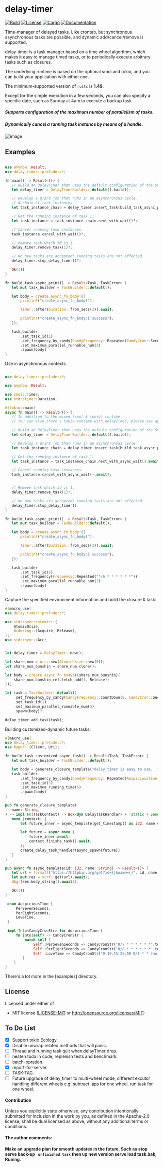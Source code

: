 # delay-timer  
[![Build](https://github.com/BinChengZhao/delay-timer/workflows/Build%20and%20test/badge.svg)](
https://github.com/BinChengZhao/delay-timer/actions)
[![License](https://img.shields.io/badge/license-MIT%2FApache--2.0-blue.svg)](
https://github.com/BinChengZhao/delay-timer)
[![Cargo](https://img.shields.io/crates/v/delay_timer.svg)](
https://crates.io/crates/delay_timer)
[![Documentation](https://docs.rs/delay_timer/badge.svg)](
https://docs.rs/delay_timer)

Time-manager of delayed tasks. Like crontab, but synchronous asynchronous tasks are possible, and dynamic add/cancel/remove is supported.

delay-timer is a task manager based on a time wheel algorithm, which makes it easy to manage timed tasks, or to periodically execute arbitrary tasks such as closures.

The underlying runtime is based on the optional smol and tokio, and you can build your application with either one.

The minimum-supported version of `rustc` is **1.49**.

Except for the simple execution in a few seconds, you can also specify a specific date, 
such as Sunday at 4am to execute a backup task.

##### Supports configuration of the maximum number of parallelism of tasks.
##### Dynamically cancel a running task instance by means of a handle.

![image](https://github.com/BinChengZhao/delay-timer/blob/master/structural_drawing/DelayTImer.png)


## Examples


 ```rust

use anyhow::Result;
use delay_timer::prelude::*;

fn main() -> Result<()> {
    // Build an DelayTimer that uses the default configuration of the Smol runtime internally.
    let delay_timer = DelayTimerBuilder::default().build();

    // Develop a print job that runs in an asynchronous cycle.
    // A chain of task instances.
    let task_instance_chain = delay_timer.insert_task(build_task_async_print()?)?;

    // Get the running instance of task 1.
    let task_instance = task_instance_chain.next_with_wait()?;

    // Cancel running task instances.
    task_instance.cancel_with_wait()?;

    // Remove task which id is 1.
    delay_timer.remove_task(1)?;

    // No new tasks are accepted; running tasks are not affected.
    delay_timer.stop_delay_timer()?;

    Ok(())
}

fn build_task_async_print() -> Result<Task, TaskError> {
    let mut task_builder = TaskBuilder::default();

    let body = create_async_fn_body!({
        println!("create_async_fn_body!");

        Timer::after(Duration::from_secs(3)).await;

        println!("create_async_fn_body:i'success");
    });

    task_builder
        .set_task_id(1)
        .set_frequency_by_candy(CandyFrequency::Repeated(CandyCron::Secondly))
        .set_maximum_parallel_runnable_num(2)
        .spawn(body)
}

 ```

Use in asynchronous contexts.
 ``` rust

use delay_timer::prelude::*;

use anyhow::Result;

use smol::Timer;
use std::time::Duration;

#[tokio::main]
async fn main() -> Result<()> {
    // In addition to the mixed (smol & tokio) runtime
    // You can also share a tokio runtime with delayTimer, please see api `DelayTimerBuilder::tokio_runtime` for details.

    // Build an DelayTimer that uses the default configuration of the Smol runtime internally.
    let delay_timer = DelayTimerBuilder::default().build();

    // Develop a print job that runs in an asynchronous cycle.
    let task_instance_chain = delay_timer.insert_task(build_task_async_print()?)?;

    // Get the running instance of task 1.
    let task_instance = task_instance_chain.next_with_async_wait().await?;

    // Cancel running task instances.
    task_instance.cancel_with_async_wait().await?;


    // Remove task which id is 1.
    delay_timer.remove_task(1)?;

    // No new tasks are accepted; running tasks are not affected.
    delay_timer.stop_delay_timer()
}

fn build_task_async_print() -> Result<Task, TaskError> {
    let mut task_builder = TaskBuilder::default();

    let body = create_async_fn_body!({
        println!("create_async_fn_body!");

        Timer::after(Duration::from_secs(3)).await;

        println!("create_async_fn_body:i'success");
    });

    task_builder
        .set_task_id(1)
        .set_frequency(Frequency::Repeated("*/6 * * * * * *"))
        .set_maximum_parallel_runnable_num(2)
        .spawn(body)
}


 ```


 Capture the specified environment information and build the closure & task:

 ``` rust
 #[macro_use]
 use delay_timer::prelude::*;

 use std::sync::atomic::{
     AtomicUsize,
     Ordering::{Acquire, Release},
 };
 use std::sync::Arc;


 let delay_timer = DelayTimer::new();

 let share_num = Arc::new(AtomicUsize::new(0));
 let share_num_bunshin = share_num.clone();

 let body = create_async_fn_body!((share_num_bunshin){
     share_num_bunshin_ref.fetch_add(1, Release);
 });

 let task = TaskBuilder::default()
     .set_frequency_by_candy(CandyFrequency::CountDown(9, CandyCron::Secondly))
     .set_task_id(1)
     .set_maximum_parallel_runnable_num(3)
     .spawn(body)?;

 delay_timer.add_task(task);

 ```



 Building customized-dynamic future tasks:
 ``` rust
 #[macro_use]
 use delay_timer::prelude::*;
 use hyper::{Client, Uri};

fn build_task_customized_async_task() -> Result<Task, TaskError> {
    let mut task_builder = TaskBuilder::default();

    let body = generate_closure_template("delay_timer is easy to use. .".into());
    task_builder
        .set_frequency_by_candy(CandyFrequency::Repeated(AuspiciousTime::LoveTime))
        .set_task_id(5)
        .set_maximum_running_time(5)
        .spawn(body)
}

pub fn generate_closure_template(
    name: String,
) -> impl Fn(TaskContext) -> Box<dyn DelayTaskHandler> + 'static + Send + Sync {
    move |context| {
        let future_inner = async_template(get_timestamp() as i32, name.clone());

        let future = async move {
            future_inner.await;
            context.finishe_task().await;
        };
        create_delay_task_handler(async_spawn(future))
    }
}

pub async fn async_template(id: i32, name: String) -> Result<()> {
    let url = format!("https://httpbin.org/get?id={}&name={}", id, name);
    let mut res = surf::get(url).await?;
    dbg!(res.body_string().await?);

    Ok(())
}

  enum AuspiciousTime {
      PerSevenSeconds,
      PerEightSeconds,
      LoveTime,
  }
 
  impl Into<CandyCronStr> for AuspiciousTime {
      fn into(self) -> CandyCronStr {
          match self {
              Self::PerSevenSeconds => CandyCronStr("0/7 * * * * * *".to_string()),
              Self::PerEightSeconds => CandyCronStr("0/8 * * * * * *".to_string()),
              Self::LoveTime => CandyCronStr("0,10,15,25,50 0/1 * * Jan-Dec * 2020-2100".to_string()),
         }
     }
 }
 ```
 
There's a lot more in the [examples] directory.


## License

Licensed under either of

 * MIT license ([LICENSE-MIT](LICENSE-MIT) or http://opensource.org/licenses/MIT)


## To Do List
- [x] Support tokio Ecology.
- [x] Disable unwrap related methods that will panic.
- [ ] Thread and running task quit when delayTimer drop.
- [ ] neaten todo in code, replenish tests and benchmark.
- [ ] batch-opration.
- [x] report-for-server.
- [ ] TASK-TAG.
- [ ] Future upgrade of delay_timer to multi-wheel mode, different excutor handling different wheels e.g. subtract laps for one wheel, run task for one wheel.

#### Contribution

Unless you explicitly state otherwise, any contribution intentionally submitted
for inclusion in the work by you, as defined in the Apache-2.0 license, shall be
dual licensed as above, without any additional terms or conditions.


#### The author comments:

#### Make an upgrade plan for smooth updates in the future, Such as stop serve  back-up ` unfinished task`  then up new version serve load task.bak, Runing.
